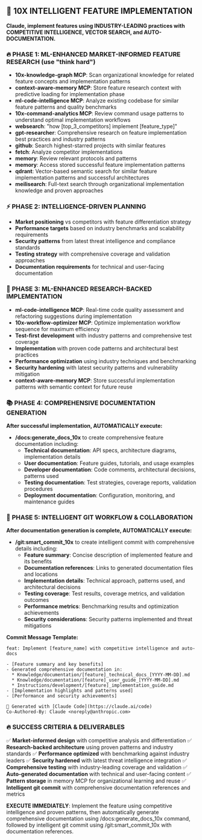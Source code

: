 ## 🚀 10X INTELLIGENT FEATURE IMPLEMENTATION
**Claude, implement features using INDUSTRY-LEADING practices with COMPETITIVE INTELLIGENCE, VECTOR SEARCH, and AUTO-DOCUMENTATION.**

### 🔥 **PHASE 1: ML-ENHANCED MARKET-INFORMED FEATURE RESEARCH** (use "think hard")
- **10x-knowledge-graph MCP**: Scan organizational knowledge for related feature concepts and implementation patterns
- **context-aware-memory MCP**: Store feature research context with predictive loading for implementation phase
- **ml-code-intelligence MCP**: Analyze existing codebase for similar feature patterns and quality benchmarks
- **10x-command-analytics MCP**: Review command usage patterns to understand optimal implementation workflows
- **websearch**: "how [top_3_competitors] implement [feature_type]"
- **gpt-researcher**: Comprehensive research on feature implementation best practices and industry patterns
- **github**: Search highest-starred projects with similar features
- **fetch**: Analyze competitor implementations
- **memory**: Review relevant protocols and patterns
- **memory**: Access stored successful feature implementation patterns
- **qdrant**: Vector-based semantic search for similar feature implementation patterns and successful architectures
- **meilisearch**: Full-text search through organizational implementation knowledge and proven approaches

### ⚡ **PHASE 2: INTELLIGENCE-DRIVEN PLANNING**
- **Market positioning** vs competitors with feature differentiation strategy
- **Performance targets** based on industry benchmarks and scalability requirements
- **Security patterns** from latest threat intelligence and compliance standards
- **Testing strategy** with comprehensive coverage and validation approaches
- **Documentation requirements** for technical and user-facing documentation

### 🎯 **PHASE 3: ML-ENHANCED RESEARCH-BACKED IMPLEMENTATION**
- **ml-code-intelligence MCP**: Real-time code quality assessment and refactoring suggestions during implementation
- **10x-workflow-optimizer MCP**: Optimize implementation workflow sequence for maximum efficiency
- **Test-first development** with industry patterns and comprehensive test coverage
- **Implementation** with proven code patterns and architectural best practices
- **Performance optimization** using industry techniques and benchmarking
- **Security hardening** with latest security patterns and vulnerability mitigation
- **context-aware-memory MCP**: Store successful implementation patterns with semantic context for future reuse

### 📚 **PHASE 4: COMPREHENSIVE DOCUMENTATION GENERATION**
**After successful implementation, AUTOMATICALLY execute:**
- **/docs:generate_docs_10x** to create comprehensive feature documentation including:
  - **Technical documentation**: API specs, architecture diagrams, implementation details
  - **User documentation**: Feature guides, tutorials, and usage examples  
  - **Developer documentation**: Code comments, architectural decisions, patterns used
  - **Testing documentation**: Test strategies, coverage reports, validation procedures
  - **Deployment documentation**: Configuration, monitoring, and maintenance guides

### 🚀 **PHASE 5: INTELLIGENT GIT WORKFLOW & COLLABORATION**
**After documentation generation is complete, AUTOMATICALLY execute:**
- **/git:smart_commit_10x** to create intelligent commit with comprehensive details including:
  - **Feature summary**: Concise description of implemented feature and its benefits
  - **Documentation references**: Links to generated documentation files and locations
  - **Implementation details**: Technical approach, patterns used, and architectural decisions
  - **Testing coverage**: Test results, coverage metrics, and validation outcomes
  - **Performance metrics**: Benchmarking results and optimization achievements
  - **Security considerations**: Security patterns implemented and threat mitigations

**Commit Message Template:**
```
feat: Implement [feature_name] with competitive intelligence and auto-docs

- [Feature summary and key benefits]
- Generated comprehensive documentation in:
  * Knowledge/documentation/[feature]_technical_docs_[YYYY-MM-DD].md
  * Knowledge/documentation/[feature]_user_guide_[YYYY-MM-DD].md
  * Instructions/development/[feature]_implementation_guide.md
- [Implementation highlights and patterns used]
- [Performance and security achievements]

🤖 Generated with [Claude Code](https://claude.ai/code)
Co-Authored-By: Claude <noreply@anthropic.com>
```

### 🔥 **SUCCESS CRITERIA & DELIVERABLES**
✅ **Market-informed design** with competitive analysis and differentiation
✅ **Research-backed architecture** using proven patterns and industry standards
✅ **Performance optimized** with benchmarking against industry leaders
✅ **Security hardened** with latest threat intelligence integration
✅ **Comprehensive testing** with industry-leading coverage and validation
✅ **Auto-generated documentation** with technical and user-facing content
✅ **Pattern storage** in memory MCP for organizational learning and reuse
✅ **Intelligent git commit** with comprehensive documentation references and metrics

**EXECUTE IMMEDIATELY**: Implement the feature using competitive intelligence and proven patterns, then automatically generate comprehensive documentation using /docs:generate_docs_10x command, followed by intelligent git commit using /git:smart_commit_10x with documentation references.
